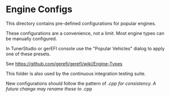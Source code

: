 # Engine Configs

This directory contains pre-defined configurations for popular engines.

These configurations are a convenience, not a limit.  Most engine types
can be manually configured.

In TunerStudio or gerEFI console use the "Popular Vehicles" dialog to
apply one of these presets.

See https://github.com/gerefi/gerefi/wiki/Engine-Types

This folder is also used by the continuous integration testing suite.

New configurations should follow the pattern of <make>_<model>.cpp for
consistency.  A future change may rename these to <make>_<engine>.cpp

